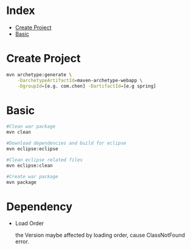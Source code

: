 # Index
* [Create Project](#create_project)
* [Basic](#basic)

<a id="create_project"></a>
<a id="dependency"></a>

# Create Project

```bash
mvn archetype:generate \
	-DarchetypeArtifactId=maven-archetype-webapp \
	-DgroupId=[e.g. com.chen] -DartifactId=[e.g spring] 
```

<a id="basic"></a>

# Basic 

```bash
#Clean war package
mvn clean

#Download dependencies and build for eclipse
mvn eclipse:eclipse

#Clean eclipse related files
mvn eclipse:clean

#Create war package
mvn package
```

<a id="dependency"></a>

# Dependency

* Load Order

	the Version maybe affected by loading order, cause ClassNotFound error.
